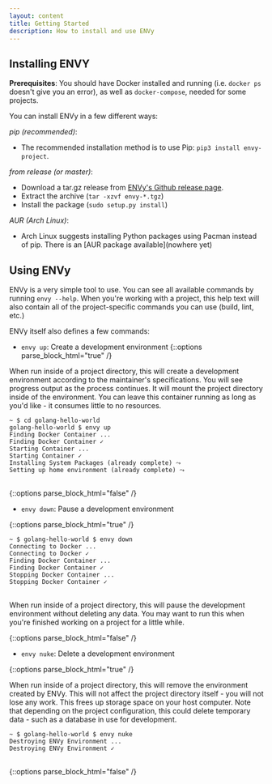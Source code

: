 ```yaml
---
layout: content
title: Getting Started
description: How to install and use ENVy
---
```


Installing ENVY
---

**Prerequisites**: You should have Docker installed and running (i.e. `docker ps` doesn't give you an error), as well as `docker-compose`, needed for some projects.

You can install ENVy in a few different ways:

*pip (recommended)*:
   - The recommended installation method is to use Pip: `pip3 install envy-project`.

*from release (or master)*:
   - Download a tar.gz release from [ENVy's Github release page](https://github.com/envy-project/envy/releases).
   - Extract the archive (`tar -xzvf envy-*.tgz`)
   - Install the package (`sudo setup.py install`)

*AUR (Arch Linux)*:
   - Arch Linux suggests installing Python packages using Pacman instead of pip. There is an [AUR package available](nowhere yet)

Using ENVy
---

ENVy is a very simple tool to use. You can see all available commands by running `envy --help`. When you're working with a project, this help text will also contain all of the project-specific commands you can use (build, lint, etc.)

ENVy itself also defines a few commands:

- `envy up`: Create a development environment
{::options parse_block_html="true" /}
<div class="wrapper-smallpad">
<section class="container">
<div class="row">
<section class="col-6 col-12-narrower">
<p>
When run inside of a project directory, this will create a development environment according to the maintainer's specifications. You will see progress output as the process continues. It will mount the project directory inside of the environment. You can leave this container running as long as you'd like - it consumes little to no resources.
</p>
</section>
<section class="col-6 col-12-narrower">
<div class="highlighter-rouge big-wrapper"><div class="highlight big-child"><pre class="highlight">
<code>~ $ cd golang-hello-world
golang-hello-world $ envy up
Finding Docker Container ...
Finding Docker Container ✓
Starting Container ...
Starting Container ✓
Installing System Packages (already complete) ⤳
Setting up home environment (already complete) ⤳
</code>
</pre></div></div>
</section>
</div>
</section>
</div>
{::options parse_block_html="false" /}

- `envy down`: Pause a development environment

{::options parse_block_html="true" /}
<div class="wrapper-smallpad">
<section class="container">
<div class="row">
<section class="col-6 col-12-narrower">
<div class="highlighter-rouge big-wrapper"><div class="highlight big-child"><pre class="highlight">
<code>~ $ golang-hello-world $ envy down
Connecting to Docker ...
Connecting to Docker ✓
Finding Docker Container ...
Finding Docker Container ✓
Stopping Docker Container ...
Stopping Docker Container ✓
</code>
</pre></div></div>
</section>
<section class="col-6 col-12-narrower">
<p>
When run inside of a project directory, this will pause the development environment without deleting any data. You may want to run this when you're finished working on a project for a little while.
</p>
</section>
</div>
</section>
</div>
{::options parse_block_html="false" /}


- `envy nuke`: Delete a development environment

{::options parse_block_html="true" /}
<div class="wrapper-smallpad">
<section class="container">
<div class="row">
<section class="col-6 col-12-narrower">
<p>
When run inside of a project directory, this will remove the environment created by ENVy. This will not affect the project directory itself - you will not lose any work. This frees up storage space on your host computer. Note that depending on the project configuration, this could delete temporary data - such as a database in use for development.
</p>
</section>
<section class="col-6 col-12-narrower">
<div class="highlighter-rouge big-wrapper"><div class="highlight big-child"><pre class="highlight">
<code>~ $ golang-hello-world $ envy nuke
Destroying ENVy Environment ...
Destroying ENVy Environment ✓
</code>
</pre></div></div>
</section>
</div>
</section>
</div>
{::options parse_block_html="false" /}
